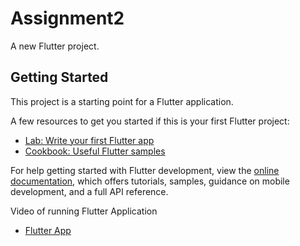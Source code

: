 # Assignment2

A new Flutter project.

## Getting Started

This project is a starting point for a Flutter application.

A few resources to get you started if this is your first Flutter project:

- [Lab: Write your first Flutter app](https://docs.flutter.dev/get-started/codelab)
- [Cookbook: Useful Flutter samples](https://docs.flutter.dev/cookbook)

For help getting started with Flutter development, view the
[online documentation](https://docs.flutter.dev/), which offers tutorials,
samples, guidance on mobile development, and a full API reference.



Video of running Flutter Application
- [Flutter App](https://drive.google.com/file/d/1G0N86THz26fspGoewWDVx4VdTjYpBnE3/view?usp=sharing)
